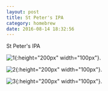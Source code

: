 ```yaml
---
layout: post
title: St Peter's IPA
category: homebrew
date: 2016-08-14 18:32:56
---
```


St Peter's IPA

![1]({{site.url}}/assets/images/2016/08/14/IMAG0902.jpg){:height="200px" width="100px"}.

![2]({{site.url}}/assets/images/2016/08/14/IMAG0903.jpg){:height="200px" width="100px"}.

![3]({{site.url}}/assets/images/2016/08/14/IMAG0904.jpg){:height="200px" width="100px"}.
